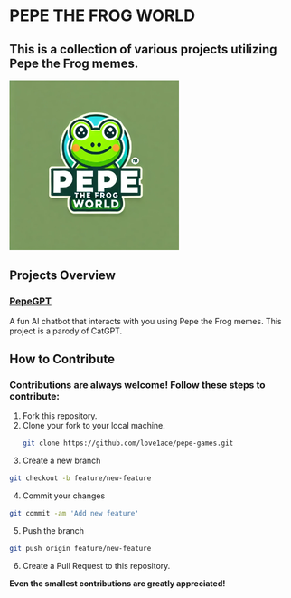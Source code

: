 # PEPE THE FROG WORLD

## This is a collection of various projects utilizing Pepe the Frog memes.
<img src="pepe_img/img_5108/pepe5108.png" alt="Example Image" width="300" />

## Projects Overview

### [PepeGPT](https://love1ace.github.io/projects/pepe-world/pepegpt/pepegpt.html)
A fun AI chatbot that interacts with you using Pepe the Frog memes. This project is a parody of CatGPT.

## How to Contribute

### Contributions are always welcome! Follow these steps to contribute:

1. Fork this repository.
2. Clone your fork to your local machine.
   ```bash
   git clone https://github.com/love1ace/pepe-games.git
   ```
3.	Create a new branch
   ```bash
 git checkout -b feature/new-feature
```

4.	Commit your changes
   ```bash
  git commit -am 'Add new feature'
```

5.	Push the branch
   ```bash
 git push origin feature/new-feature
```

6.	Create a Pull Request to this repository.


**Even the smallest contributions are greatly appreciated!**


